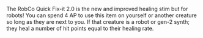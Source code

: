 The RobCo Quick Fix-it 2.0 is the new and improved healing stim but for robots! You can spend 4 AP to use this item on yourself or another creature so long as they are next to you. If that creature is a robot or gen-2 synth; they heal a number of hit points equal to their healing rate.